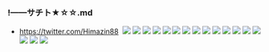 ### !——サチト★☆☆.md
- https://twitter.com/Himazin88
![]()
![](https://pbs.twimg.com/media/EDI-tXuU8AAUfuB?format=jpg&name=4096x4096)
![](https://pbs.twimg.com/media/EC-0Iq1XoAAEV7e?format=jpg&name=4096x4096)
![](https://pbs.twimg.com/media/ECkfaciVAAAMMYy?format=jpg&name=4096x4096)
![](https://pbs.twimg.com/media/ECa0VLDUYAME_VH?format=jpg&name=4096x4096)
![](https://pbs.twimg.com/media/EA9nJa3UcAUoQYc?format=jpg&name=4096x4096)
![](https://pbs.twimg.com/media/EA5C95lUEAAftPv?format=jpg&name=4096x4096)
![](https://pbs.twimg.com/media/EAZdU3-U4AA7bDN?format=jpg&name=4096x4096)
![](https://pbs.twimg.com/media/EAPgPn_U8AAhuB7?format=jpg&name=4096x4096)
![](https://pbs.twimg.com/media/EAAUSHkUwAIhxxW?format=jpg&name=4096x4096)
![](https://pbs.twimg.com/media/EAPgPn_U8AAhuB7?format=jpg&name=4096x4096)
![](https://pbs.twimg.com/media/EAAUSHkUwAIhxxW?format=jpg&name=4096x4096)
![](https://pbs.twimg.com/media/D9Q17byUwAUgcfy?format=jpg&name=4096x4096)
![](https://pbs.twimg.com/media/D83I5NhU0AE-I51?format=jpg&name=4096x4096)
![](https://pbs.twimg.com/media/D7b884fUwAApcRE?format=jpg&name=4096x4096)
![](https://pbs.twimg.com/media/D67msylUYAEE_mA?format=jpg&name=4096x4096)
![](https://pbs.twimg.com/media/D6gvp6VV4AAYN4Z?format=jpg&name=4096x4096)
![](https://pbs.twimg.com/media/D5tboUqUYAAB_4O?format=jpg&name=4096x4096)
